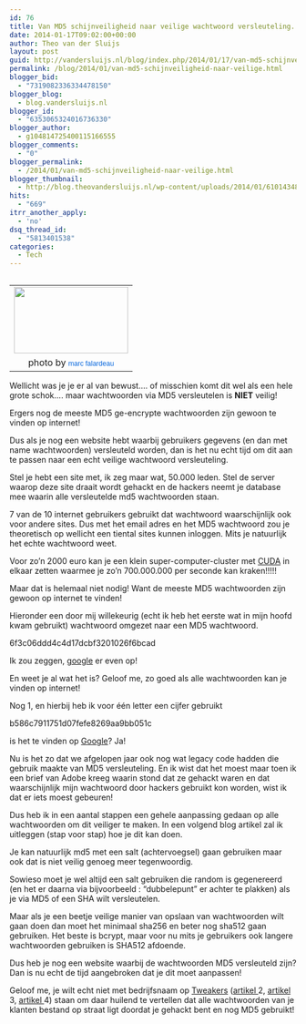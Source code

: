 ```yaml
---
id: 76
title: Van MD5 schijnveiligheid naar veilige wachtwoord versleuteling.
date: 2014-01-17T09:02:00+00:00
author: Theo van der Sluijs
layout: post
guid: http://vandersluijs.nl/blog/index.php/2014/01/17/van-md5-schijnveiligheid-naar-veilige/
permalink: /blog/2014/01/van-md5-schijnveiligheid-naar-veilige.html
blogger_bid:
  - "7319082336334478150"
blogger_blog:
  - blog.vandersluijs.nl
blogger_id:
  - "6353065324016736330"
blogger_author:
  - g104814725400115166555
blogger_comments:
  - "0"
blogger_permalink:
  - /2014/01/van-md5-schijnveiligheid-naar-veilige.html
blogger_thumbnail:
  - http://blog.theovandersluijs.nl/wp-content/uploads/2014/01/6101434856_e7eafdfdf2_m.jpg
hits:
  - "669"
itrr_another_apply:
  - 'no'
dsq_thread_id:
  - "5813401538"
categories:
  - Tech
---
```

<table cellpadding="0" cellspacing="0" style="float: left; margin-right: 1em; text-align: left;">
  <tr>
    <td style="text-align: center;">
      <a href=https://vandersluijs.resultants-e.nl/2014/01/6101434856_e7eafdfdf2_m.jpg" style="clear: left; margin-bottom: 1em; margin-left: auto; margin-right: auto;"><img border="0" src=https://vandersluijs.resultants-e.nl/2014/01/6101434856_e7eafdfdf2_m.jpg" height="117" width="200" /></a>
    </td>
  </tr>
  
  <tr>
    <td style="text-align: center;">
      photo by&nbsp;<a href="http://www.flickr.com/photos/49889874@N05/" style="background-color: #fefefe; color: #0063dc; font-family: Arial, Helvetica, sans-serif; font-size: 12px; line-height: 18px; text-align: left; text-decoration: none;">marc falardeau</a>
    </td>
  </tr>
</table>

Wellicht was je je er al van bewust&#8230;. of misschien komt dit wel als een hele grote schok&#8230;. maar wachtwoorden via MD5 versleutelen is **NIET** veilig!

Ergers nog de meeste MD5 ge-encrypte wachtwoorden zijn gewoon te vinden op internet!

Dus als je nog een website hebt waarbij gebruikers gegevens (en dan met name wachtwoorden) versleuteld worden, dan is het nu echt tijd om dit aan te passen naar een echt veilige wachtwoord versleuteling.

<!--more-->Stel je hebt een site met, ik zeg maar wat, 50.000 leden. Stel de server waarop deze site draait wordt gehackt en de hackers neemt je database mee waarin alle versleutelde md5 wachtwoorden staan.

7 van de 10 internet gebruikers gebruikt dat wachtwoord waarschijnlijk ook voor andere sites. Dus met het email adres en het MD5 wachtwoord zou je theoretisch op wellicht een tiental sites kunnen inloggen. Mits je natuurlijk het echte wachtwoord weet.

Voor zo&#8217;n 2000 euro kan je een klein super-computer-cluster met <a href="http://www.nvidia.com/object/cuda_home_new.html" target="_blank">CUDA</a> in elkaar zetten waarmee je zo&#8217;n 700.000.000 per seconde kan kraken!!!!!

Maar dat is helemaal niet nodig! Want de meeste MD5 wachtwoorden zijn gewoon op internet te vinden!

Hieronder een door mij willekeurig (echt ik heb het eerste wat in mijn hoofd kwam gebruikt) wachtwoord omgezet naar een MD5 wachtwoord.

6f3c06ddd4c4d17dcbf3201026f6bcad

Ik zou zeggen, <a href="https://www.google.nl/search?q=6f3c06ddd4c4d17dcbf3201026f6bcad&oq=6f3c06ddd4c4d17dcbf3201026f6bcad&aqs=chrome..69i57.378j0j4&sourceid=chrome&espv=210&es_sm=119&ie=UTF-8" target="_blank">google</a> er even op!

En weet je al wat het is? Geloof me, zo goed als alle wachtwoorden kan je vinden op internet!

Nog 1, en hierbij heb ik voor één letter een cijfer gebruikt

b586c7911751d07fefe8269aa9bb051c

is het te vinden op <a href="https://www.google.nl/search?q=d209ac71d68631e9441a1cbc00d8d099&oq=d209ac71d68631e9441a1cbc00d8d099&aqs=chrome..69i57.355j0j4&sourceid=chrome&espv=210&es_sm=119&ie=UTF-8#es_sm=119&espv=210&q=b586c7911751d07fefe8269aa9bb051c&safe=active" target="_blank">Google</a>? Ja!

Nu is het zo dat we afgelopen jaar ook nog wat legacy code hadden die gebruik maakte van MD5 versleuteling. En ik wist dat het moest maar toen ik een brief van Adobe kreeg waarin stond dat ze gehackt waren en dat waarschijnlijk mijn wachtwoord door hackers gebruikt kon worden, wist ik dat er iets moest gebeuren!

Dus heb ik in een aantal stappen een gehele aanpassing gedaan op alle wachtwoorden om dit veiliger te maken. In een volgend blog artikel zal ik uitleggen (stap voor stap) hoe je dit kan doen.

Je kan natuurlijk md5 met een salt (achtervoegsel) gaan gebruiken maar ook dat is niet veilig genoeg meer tegenwoordig.

Sowieso moet je wel altijd een salt gebruiken die random is gegenereerd (en het er daarna via bijvoorbeeld : &#8220;dubbelepunt&#8221; er achter te plakken) als je via MD5 of een SHA wilt versleutelen.

Maar als je een beetje veilige manier van opslaan van wachtwoorden wilt gaan doen dan moet het minimaal&nbsp;sha256 en beter nog sha512 gaan gebruiken. Het beste is bcrypt, maar voor nu mits je gebruikers ook langere wachtwoorden gebruiken is SHA512 afdoende.

Dus heb je nog een website waarbij de wachtwoorden MD5 versleuteld zijn? Dan is nu echt de tijd aangebroken dat je dit moet aanpassen!

Geloof me, je wilt echt niet met bedrijfsnaam op <a href="http://tweakers.net/nieuws/88290/hackers-ontvreemden-wachtwoorden-scribd-gebruikers.html" target="_blank">Tweakers</a> (<a href="http://tweakers.net/nieuws/92697/miljoenen-plaintext-wachtwoorden-van-datingsites-liggen-op-straat.html" target="_blank">artikel </a>2, <a href="http://tweakers.net/nieuws/92397/gestolen-wachtwoorden-adobe-gebruikers-waren-niet-gehasht.html" target="_blank">artikel </a>3, <a href="http://tweakers.net/nieuws/82411/wachtwoorden-miljoenen-linkedin-gebruikers-op-straat.html" target="_blank">artikel </a>4) staan om daar huilend te vertellen dat alle wachtwoorden van je klanten bestand op straat ligt doordat je gehackt bent en nog MD5 gebruikt!